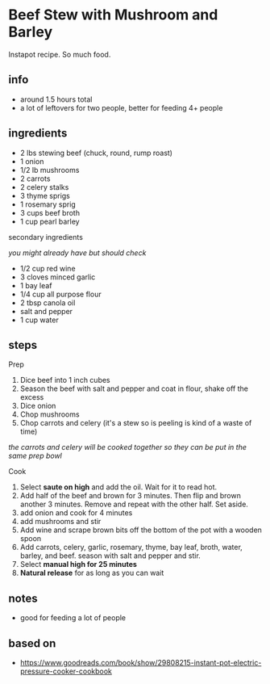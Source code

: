 # Beef Stew with Mushroom and Barley

Instapot recipe. So much food.

## info

* around 1.5 hours total
* a lot of leftovers for two people, better for feeding 4+ people

## ingredients

* 2 lbs stewing beef (chuck, round, rump roast)
* 1 onion
* 1/2 lb mushrooms
* 2 carrots
* 2 celery stalks
* 3 thyme sprigs
* 1 rosemary sprig
* 3 cups beef broth
* 1 cup pearl barley

secondary ingredients

_you might already have but should check_

* 1/2 cup red wine
* 3 cloves minced garlic
* 1 bay leaf
* 1/4 cup all purpose flour
* 2 tbsp canola oil
* salt and pepper
* 1 cup water

## steps

Prep

1. Dice beef into 1 inch cubes
2. Season the beef with salt and pepper and coat in flour, shake off the excess
3. Dice onion
4. Chop mushrooms
5. Chop carrots and celery (it's a stew so is peeling is kind of a waste of time)

_the carrots and celery will be cooked together so they can be put in the same prep bowl_

Cook

1. Select **saute on high** and add the oil. Wait for it to read hot.
2. Add half of the beef and brown for 3 minutes. Then flip and brown another 3 minutes. Remove and repeat with the other half. Set aside.
3. add onion and cook for 4 minutes
4. add mushrooms and stir
5. Add wine and scrape brown bits off the bottom of the pot with a wooden spoon
6. Add carrots, celery, garlic, rosemary, thyme, bay leaf, broth, water, barley, and beef. season with salt and pepper and stir.
7. Select **manual high for 25 minutes**
8. **Natural release** for as long as you can wait

## notes

* good for feeding a lot of people

## based on

* https://www.goodreads.com/book/show/29808215-instant-pot-electric-pressure-cooker-cookbook
